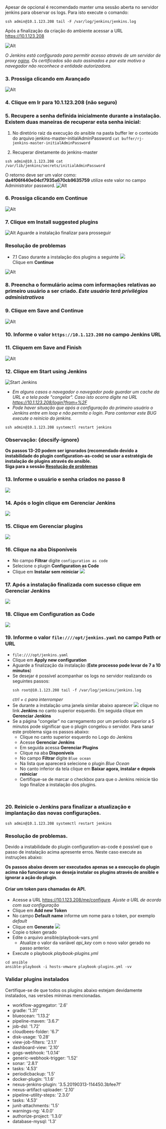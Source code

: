 Apesar de opcional é recomendado manter uma sessão aberta no servidor jenkins para observar os logs. Para isto execute o comando:
  ```
  ssh admin@10.1.123.208 tail -F /var/log/jenkins/jenkins.log
  ```

Após a finalização da criação do ambiente acessar a URL https://10.1.123.208

![Alt](images/fig01-ssl-error.png "Erro SSL")

<i>O Jenkins está configurado para permitir acesso através de um servidor de proxy [nginx](https://www.nginx.com/). Os certificados são auto assinados e por este motivo o navegador não reconhece a entidade autorizadora.</i>

### 3. Prossiga clicando em <b>Avançado</b>

![Alt](images/fig02-ssl-error.png "Erro SSL")

### 4. Clique em <b>Ir para 10.1.123.208 (não seguro)</b>
### 5. Recupere a senha definida inicialmente durante a instalação. Existem duas maneiras de recuperar esta senha inicial:
  1. No diretório raiz da execução do ansible na pasta buffer ler o conteúdo do arquivo jenkins-master-initialAdminPassword `cat buffer/rj-jenkins-master-initialAdminPassword`

  1. Recuperar diretamente do jenkins-master
```
ssh admin@10.1.123.208 cat /var/lib/jenkins/secrets/initialAdminPassword
```
O retorno deve ser um valor como: <b>da4f06f440e04cf7935a670cb9635759</b> utilize este valor no campo Administrator password.
![Alt](images/fig03-initial-passwd.png "Unlock")
### 6. Prossiga clicando em Continue
![Alt](images/fig04-default-plugin.png "plugins")
### 7. Clique em <b>Install suggested plugins</b>
![Alt](images/fig05-install.png "Install plugins")
Aguarde a instalação finalizar para prosseguir

### Resolução de problemas
- 7.1 Caso durante a instalação dos plugins a seguinte
![](/images/fig77.png)</br>
Clique em **Continue**



![Alt](images/fig06-create-user.png "Create User")
### 8. Preencha o formulário acima com informações relativas ao primeiro usuário a ser criado. <i>Este usuário terá privilégios administrativos</i>
### 9. Clique em <b>Save and Continue</b>
![Alt](images/fig07-instance.png "Instance config")
### 10. Informe o valor `https://10.1.123.208` no campo <b>Jenkins URL</b>
### 11. Cliquem em <b>Save and Finish</b>
![Alt](images/fig08-start-jenkins.png "Start Jenkins")
### 12. Clique em <b>Start using Jenkins</b>
![Start Jenkins](images/fig09-login.png)

  - *Em alguns casos o navegador o navegador pode guardar um cache da URL e a tela pode "congelar". Caso isto ocorra digite na URL https://10.1.123.208/login?from=%2F*
  - *Pode haver situação que após a configuração do primeiro usuário o Jenkins entre em loop e não permita o login. Para contornar este BUG execute o reinicio do jenkins.*
  ```
  ssh admin@10.1.123.208 systemctl restart jenkins
  ```

### Observação: {docsify-ignore}

**Os passos 13-20 podem ser ignorados (recomendado devido a instabilidade do plugin configuration-as-code) se usar a estratégia de instalação de plugins através do ansible.**<br/>
**Siga para a sessão [Resolução de problemas](#resolução-de-problemas-1)**

### 13. Informe o usuário e senha criados no passo 8
![](images/fig10-gerenciar-01.png)
### 14. Após o login clique em **Gerenciar Jenkins**
![](images/fig11-gerenciar-02.png)
### 15. Clique em **Gerenciar plugins**
![](images/fig12-gerenciar-03.png)
### 16. Clique na aba **Disponíveis**
  - No campo **Filtrar** digite `configuration as code`
  - Selecione o plugin **Configuration as Code**
  - Clique em **Instalar sem reiniciar**
![](images/fig13-gerenciar-04.png)
### 17. Após a instalação finalizada com sucesso clique em **Gerenciar Jenkins**
![](images/fig14-gerenciar-05.png)
### 18. Clique em **Configuration as Code**
![](images/fig15-gerenciar.png)
### 19. Informe o valor `file:////opt/jenkins.yaml` no campo **Path or URL**
  - `file:////opt/jenkins.yaml`
  - Clique em **Apply new configuration**
  - Aguarde a finalização da instalação (**Este processo pode levar de 7 a 10 minutos**)
  - Se desejar é possível acompanhar os logs no servidor realizando os seguintes passos:
    ```
    ssh root@10.1.123.208 tail -f /var/log/jenkins/jenkins.log
    ```
      *ctrl + c para interromper*
  - Se durante a instalação uma janela similar abaixo aparecer ![](images/fig16-error.png) clique no link **Jenkins** no canto superior esquerdo. Em seguida clique em **Gerenciar Jenkins**
  - Se a página "congelar" no carregamento por um período superior a 5 minutos pode significar que o plugin congelou o servidor. Para sanar este problema siga os passos abaixo:
    - Clique no canto superior esquerdo no Logo do Jenkins
    - Acesse **Gerenciar Jenkins**
    - Em seguida acessa **Gerenciar Plugins**
    - Clique na aba **Disponíveis**
    - No campo **Filtrar** digite `Blue ocean`
    - Na lista que aparecerá selecione o plugin *Blue Ocean*
    - No canto inferior da tela clique em **Baixar agora, instalar e depois reiniciar**
    - Certifique-se de marcar o checkbox para que o Jenkins reinicie tão logo finalize a instalação dos plugins.
<br/>

### 20. Reinicie o Jenkins para finalizar a atualização e implantação das novas configurações.
```
ssh admin@10.1.123.208 systemctl restart jenkins
```

### Resolução de problemas.
Devido a instabilidade do plugin configuration-as-code é possível que o passo de instalação acima apresente erros. Neste caso execute as instruções abaixo:

**Os passos abaixo devem ser executados apenas se a execução do plugin acima não funcionar ou se deseja instalar os plugins através de ansible e ignorar a ação do plugin**.

#### Criar um token para chamadas de API.
- Acesse a URL https://10.1.123.208/me/configure. *Ajuste a URL de acordo com sua configuração*
- Clique em **Add new Token**
- No campo **Default name** informe um nome para o token, por exemplo *default*
- Clique em **Generate**
![](images/fig109.png)</br>
- Copie o token gerado
- Edite o arquivo ansible/playbook-vars.yml
  - Atualize o valor da variável *api_key* com o novo valor gerado no passo anterior.
- Execute o playbook *playbook-plugins.yml*</br>
```
cd ansible
ansible-playbook -i hosts-vmware playbook-plugins.yml -vv
```

### Validar plugins instalados
Certifique-se de que todos os plugins abaixo estejam devidamente instalados, nas versões mínimas mencionadas.
- workflow-aggregator: '2.6'
- gradle: '1.31'
- blueocean: '1.13.2'
- pipeline-maven: '3.6.7'
- job-dsl: '1.72'
- cloudbees-folder: '6.7'
- disk-usage: '0.28'
- view-job-filters: '2.1.1'
- dashboard-view: '2.10'
- gogs-webhook: '1.0.14'
- generic-webhook-trigger: '1.52'
- sonar: '2.8.1'
- tasks: '4.53'
- periodicbackup: '1.5'
- docker-plugin: '1.1.6'
- nexus-jenkins-plugin: '3.5.20190313-114450.3bfee7f'
- nexus-artifact-uploader: '2.10'
- pipeline-utility-steps: '2.3.0'
- tasks: '4.53'
- junit-attachments: '1.5'
- warnings-ng: '4.0.0'
- authorize-project: '1.3.0'
- database-mysql: '1.3'
